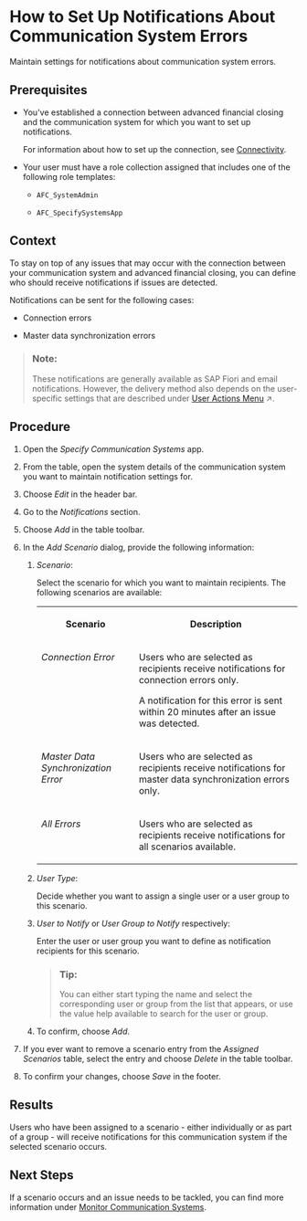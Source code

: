 <!-- loio835b2a2c0c6a4682b66bb6fb4228ad78 -->

# How to Set Up Notifications About Communication System Errors

Maintain settings for notifications about communication system errors.



<a name="loio835b2a2c0c6a4682b66bb6fb4228ad78__prereq_fqk_kh5_hwb"/>

## Prerequisites

-   You've established a connection between advanced financial closing and the communication system for which you want to set up notifications.

    For information about how to set up the connection, see [Connectivity](Connectivity/connectivity-200deae.md).

-   Your user must have a role collection assigned that includes one of the following role templates:

    -   `AFC_SystemAdmin`

    -   `AFC_SpecifySystemsApp`





## Context

To stay on top of any issues that may occur with the connection between your communication system and advanced financial closing, you can define who should receive notifications if issues are detected.

Notifications can be sent for the following cases:

-   Connection errors

-   Master data synchronization errors


> ### Note:  
> These notifications are generally available as SAP Fiori and email notifications. However, the delivery method also depends on the user-specific settings that are described under [User Actions Menu](https://help.sap.com/viewer/b3f5b9cf1ab7498fad5b6f297013d65a/SHIP/en-US/4c7939aa18954b2f96d2dfeb73d3fcbd.html "Find information about the user actions menu.") :arrow_upper_right:.



## Procedure

1.  Open the *Specify Communication Systems* app.

2.  From the table, open the system details of the communication system you want to maintain notification settings for.

3.  Choose *Edit* in the header bar.

4.  Go to the *Notifications* section.

5.  Choose *Add* in the table toolbar.

6.  In the *Add Scenario* dialog, provide the following information:

    1.  *Scenario*:

        Select the scenario for which you want to maintain recipients. The following scenarios are available:


        <table>
        <tr>
        <th valign="top">

        Scenario


        
        </th>
        <th valign="top">

        Description


        
        </th>
        </tr>
        <tr>
        <td valign="top">

        *Connection Error*


        
        </td>
        <td valign="top">

        Users who are selected as recipients receive notifications for connection errors only.

        A notification for this error is sent within 20 minutes after an issue was detected.


        
        </td>
        </tr>
        <tr>
        <td valign="top">

        *Master Data Synchronization Error*


        
        </td>
        <td valign="top">

        Users who are selected as recipients receive notifications for master data synchronization errors only.


        
        </td>
        </tr>
        <tr>
        <td valign="top">

        *All Errors*


        
        </td>
        <td valign="top">

        Users who are selected as recipients receive notifications for all scenarios available.


        
        </td>
        </tr>
        </table>
        
    2.  *User Type*:

        Decide whether you want to assign a single user or a user group to this scenario.

    3.  *User to Notify* or *User Group to Notify* respectively:

        Enter the user or user group you want to define as notification recipients for this scenario.

        > ### Tip:  
        > You can either start typing the name and select the corresponding user or group from the list that appears, or use the value help available to search for the user or group.

    4.  To confirm, choose *Add*.


7.  If you ever want to remove a scenario entry from the *Assigned Scenarios* table, select the entry and choose *Delete* in the table toolbar.

8.  To confirm your changes, choose *Save* in the footer.




<a name="loio835b2a2c0c6a4682b66bb6fb4228ad78__result_rdk_vp5_hwb"/>

## Results

Users who have been assigned to a scenario - either individually or as part of a group - will receive notifications for this communication system if the selected scenario occurs.



<a name="loio835b2a2c0c6a4682b66bb6fb4228ad78__postreq_x4s_fq5_hwb"/>

## Next Steps

If a scenario occurs and an issue needs to be tackled, you can find more information under [Monitor Communication Systems](monitor-communication-systems-a215069.md).

